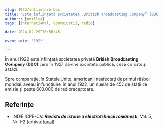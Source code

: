 ```yaml
---
slug: 1922/infiintare-bbc
title: 'Este înființată societatea „British Broadcasting Company” (BBC)'
authors: [nmillea]
tags: [international, comunicatii, radio]

date: 2024-02-29T10:56:45

event_date: '1922'

---
```


În anul 1922 este înființată societatea privată **British Broadcasting Company (BBC)** care în 1927 devine
societate publică, ceea ce este şi astăzi.

<!-- truncate -->

Spre comparație, în Statele Unite, americanii
neafectaţi de primul război mondial, aveau în funcţiune, în anul 1922, un număr de 452 de staţii de
emisie şi peste 600.000 de radioreceptoare.

## Referințe

- INDIE ICPE-CA: _**Revista de istorie a electrotehnicii românești**_, Vol. 5, Nr. 1-2 (arhivat [local](https://cronica-it.github.io/arhiva/#2019))
